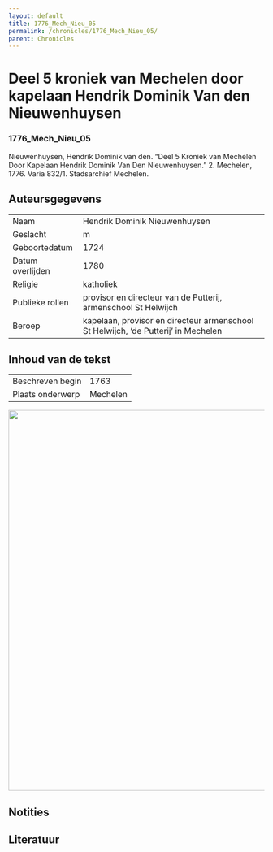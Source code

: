 ```yaml
---
layout: default
title: 1776_Mech_Nieu_05
permalink: /chronicles/1776_Mech_Nieu_05/
parent: Chronicles
--- 
```



# Deel 5 kroniek van Mechelen door kapelaan Hendrik Dominik Van den Nieuwenhuysen 

### 1776_Mech_Nieu_05 

Nieuwenhuysen, Hendrik Dominik van den. “Deel 5 Kroniek van Mechelen Door Kapelaan Hendrik Dominik Van Den Nieuwenhuysen.” 2. Mechelen, 1776. Varia 832/1. Stadsarchief Mechelen. 

## Auteursgegevens 

| | | 
| --------------- | --------------- | 
| Naam | Hendrik Dominik Nieuwenhuysen | 
| Geslacht | m | 
| Geboortedatum | 1724 | 
| Datum overlijden | 1780 | 
| Religie | katholiek | 
| Publieke rollen | provisor en directeur van de Putterij, armenschool St Helwijch | 
| Beroep | kapelaan, provisor en directeur armenschool St Helwijch, ‘de Putterij’ in Mechelen | 

## Inhoud van de tekst 

| | | 
| --------------- | --------------- | 
| Beschreven begin | 1763 | 
| Plaats onderwerp | Mechelen | 

[<img src="..\..\barplots_chronicles\1776_Mech_Nieu_05.jpg" width="750"/>](..\..\barplots_chronicles\1776_Mech_Nieu_05.jpg) 

## Notities 

## Literatuur 

